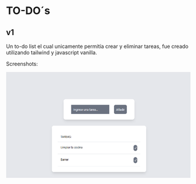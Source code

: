 
# TO-DO´s

## v1 

Un to-do list el cual unicamente permitía crear y eliminar tareas, fue creado utilizando tailwind y javascript vanilla.

Screenshots:

![App Screenshot](./img/screen.png)

